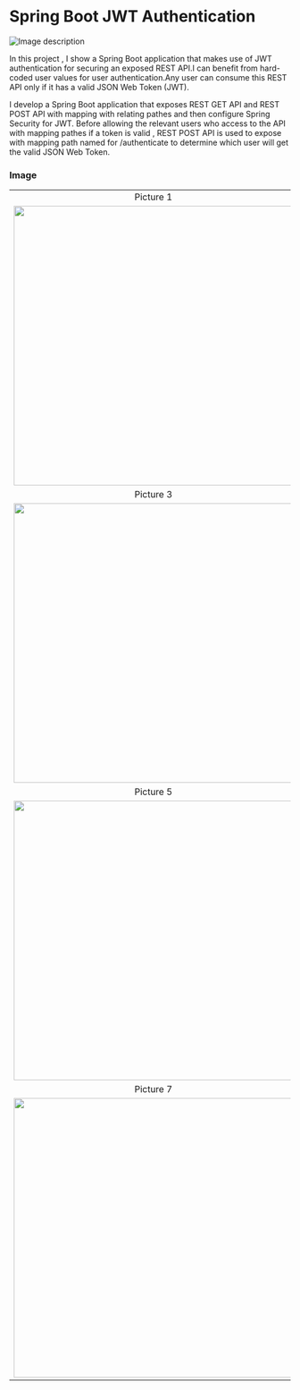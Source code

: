 # Spring Boot JWT Authentication

![Image description](https://github.com/Rapter1990/Spring-JWT-Authentication/blob/master/New%20Project.png)

In this project , I show a Spring Boot application that makes use of JWT authentication for securing an exposed REST API.I can benefit from hard-coded user values for user authentication.Any user can consume this REST API only if it has a valid JSON Web Token (JWT).

I develop a Spring Boot application that exposes REST GET API and REST POST API with mapping with relating pathes and then configure Spring Security for JWT.
Before allowing the relevant users who access to the API with mapping pathes if a token is valid , REST POST API is used to expose with mapping path named for /authenticate to determine which user will get the valid JSON Web Token.




### Image

<table style="border: 0px;">
  <tr>
     <td align="center"> Picture 1 </td>
     <td align="center"> Picture 2 </td>
  </tr>
  <tr>
    <td><img width="500" height="500" src ="https://github.com/Rapter1990/Spring-JWT-Authentication/blob/master/spring_jwt_1.PNG"></td>
    <td><img width="500" height="500" src ="https://github.com/Rapter1990/Spring-JWT-Authentication/blob/master/spring_jwt_2.PNG"></td>
  </tr>
  <tr>
     <td align="center"> Picture 3 </td>
     <td align="center"> Picture 4 </td>
  </tr>
  <tr>
    <td><img width="500" height="500" src ="https://github.com/Rapter1990/Spring-JWT-Authentication/blob/master/spring_jwt_3.PNG"></td>
    <td><img width="500" height="500" src ="https://github.com/Rapter1990/Spring-JWT-Authentication/blob/master/spring_jwt_4.PNG"></td>
  </tr>
  <tr>
     <td align="center"> Picture 5 </td>
     <td align="center"> Picture 6 </td>
  </tr>
  <tr>
    <td><img width="500" height="500" src ="https://github.com/Rapter1990/Spring-JWT-Authentication/blob/master/spring_jwt_5.PNG"></td>
    <td><img width="500" height="500" src ="https://github.com/Rapter1990/Spring-JWT-Authentication/blob/master/spring_jwt_6.PNG"></td>
  </tr>
  <tr>
     <td align="center"> Picture 7 </td>
     <td align="center"> Picture 8 </td>
  </tr>
  <tr>
    <td><img width="500" height="500" src ="https://github.com/Rapter1990/Spring-JWT-Authentication/blob/master/spring_jwt_7.PNG"></td>
    <td><img width="500" height="500" src ="https://github.com/Rapter1990/Spring-JWT-Authentication/blob/master/spring_jwt_8.PNG"></td>
  </tr>
 </table>
